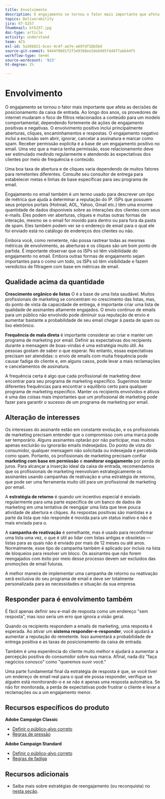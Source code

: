 ```yaml
---
title: Envolvimento
description: O engajamento se tornou o fator mais importante que afeta as decisões de posicionamento da caixa de entrada.
topics: Deliverability
jira: KT-5257
thumbnail: kt5257.jpg
doc-type: article
activity: understand
team: ACS
exl-id: 5a36b821-bcec-4c4f-ae7e-a697df1bb56d
source-git-commit: 9444f8601f2f349398ee5deb9d5f4d4f7abb44f5
workflow-type: tm+mt
source-wordcount: '923'
ht-degree: 2%

---
```


# Envolvimento

O engajamento se tornou o fator mais importante que afeta as decisões de posicionamento da caixa de entrada. Ao longo dos anos, os provedores de internet mudaram o foco de filtros relacionados a conteúdo para um modelo comportamental, dependendo fortemente de ações de engajamento positivas e negativas. O envolvimento positivo inclui principalmente aberturas, cliques, encaminhamentos e respostas. O engajamento negativo inclui a exclusão sem abrir, ignorar, cancelar a assinatura e marcar como spam. Receber permissão explícita é a base de um engajamento positivo no email. Uma vez que a marca tenha permissão, esse relacionamento deve ser estimulado medindo regularmente e atendendo às expectativas dos clientes por meio de frequência e conteúdo.

Uma boa taxa de abertura e de cliques varia dependendo de muitos fatores para remetentes diferentes. Consulte seu consultor de entrega para estabelecer metas e linhas de base específicas para seu programa de email.

Engajamento no email também é um termo usado para descrever um tipo de métrica que ajuda a determinar a reputação do IP. ISPs que possuem seus próprios portais (Hotmail, AOL, Yahoo, Gmail etc.) têm uma enorme quantidade de dados disponíveis sobre as interações dos clientes com seus e-mails. Eles podem ver aberturas, cliques e muitas outras formas de interação, mesmo se o email for movido para dentro ou para fora da pasta de spam. Eles também podem ver se o endereço de email para o qual ele foi enviado está no catálogo de endereços dos clientes ou não.

Embora você, como remetente, não possa rastrear todas as mesmas métricas de envolvimento, as aberturas e os cliques são um bom ponto de partida. É importante observar que os ISPs só têm visibilidade do engajamento no email. Embora outras formas de engajamento sejam importantes para o como um todo, os ISPs só têm visibilidade e fazem veredictos de filtragem com base em métricas de email.

## Qualidade acima da quantidade

**Crescimento orgânico de listas** O é a base de uma lista saudável. Muitos profissionais de marketing se concentram no crescimento das listas, mas, do ponto de vista da capacidade de entrega, é importante criar uma lista de qualidade de assinantes altamente engajados. O envio contínuo de emails para um público não envolvido pode diminuir sua reputação de envio e aumentar bastante a probabilidade de seu email chegar à pasta de spam ou lixo eletrônico.

**Frequência de mala direta** é importante considerar ao criar e manter um programa de marketing por email. Definir as expectativas dos recipients durante a mensagem de boas-vindas é uma estratégia muito útil. As pessoas gostam de saber o que esperar. No entanto, essas expectativas precisam ser atendidas: o envio de emails com muita frequência pode causar fadiga do cliente e, em alguns casos, pode levar a mais reclamações e cancelamentos de assinatura.

A frequência certa é algo que cada profissional de marketing deve encontrar para seu programa de marketing específico. Sugerimos testar diferentes frequências para encontrar o equilíbrio certo para qualquer programa de marketing específico. Manter os recipients envolvidos e ativos é uma das coisas mais importantes que um profissional de marketing pode fazer para garantir o sucesso de um programa de marketing por email.

## Alteração de interesses

Os interesses do assinante estão em constante evolução, e os profissionais de marketing precisam entender que o compromisso com uma marca pode ser temporário. Alguns assinantes optarão por não participar, mas muitos apenas excluirão ou ignorarão emails indesejados. Do ponto de vista do consumidor, qualquer mensagem não solicitada ou indesejada é percebida como spam. Portanto, os profissionais de marketing precisam confiar **marketing com base em permissão** e **monitorar engajamento** por perda de juros. Para alcançar a inserção ideal da caixa de entrada, recomendamos que os profissionais de marketing reenvolvam estrategicamente os assinantes usando campanhas de reativação e uma estratégia de retorno, que pode ser uma ferramenta muito útil para um profissional de marketing por email.

A **estratégia de retorno** é quando um incentivo especial é enviado regularmente para uma parte específica de um banco de dados de marketing em uma tentativa de reengajar uma lista que teve pouca atividade de abertura e cliques. As respostas positivas são mantidas e a parte da lista que não responde é movida para um status inativo e não é mais enviada para o.

A **campanha de reativação** é semelhante, mas é usado para reconfirmar uma lista uma vez, o que é útil ao lidar com listas antigas e obsoletas — listas para as quais não é enviado por mais de 12 meses ou até anos. Normalmente, esse tipo de campanha também é aplicado por incluis na lista de bloqueios para resolver um bloco. Os assinantes que não forem reengajados com êxito por meio desse processo devem ser excluídos das promoções de email futuras.

A melhor maneira de implementar uma campanha de retorno ou reativação será exclusiva do seu programa de email e deve ser totalmente personalizada para as necessidades e situação da sua empresa.

## Responder para é envolvimento também

É fácil apenas definir seu e-mail de resposta como um endereço &quot;sem resposta&quot;, mas isso seria um erro que ignora a visão geral.

Quando os recipients respondem a emails de marketing, uma resposta é esperada. Ao ativar um **sistema responder-e-responder**, você ajudará a aumentar a reputação do remetente. Isso aumentará a probabilidade de entrega positiva e as taxas de posicionamento da caixa de entrada.

Também é uma experiência do cliente muito melhor e ajudará a aumentar a percepção positiva do consumidor sobre sua marca. Afinal, nada diz &quot;faça negócios conosco&quot; como &quot;queremos ouvir você.&quot;

Uma parte fundamental final da estratégia de resposta é que, se você tiver um endereço de email real para o qual ele possa responder, verifique se alguém está monitorando-o e se não é apenas uma resposta automática. Se não for monitorada, a perda de expectativas pode frustrar o cliente e levar a reclamações ou a um engajamento menor.

## Recursos específicos do produto

**Adobe Campaign Classic**

* [Definir o público-alvo correto](https://experienceleague.adobe.com/docs/campaign-standard/using/communication-channels/delivery-bestpractices/define-the-right-audience.html#communication-channels)
* [Regras de pressão](https://experienceleague.adobe.com/docs/campaign-classic/using/orchestrating-campaigns/campaign-optimization/pressure-rules.html)

**Adobe Campaign Standard**

* [Definir o público-alvo correto](https://experienceleague.adobe.com/docs/campaign-standard/using/communication-channels/delivery-bestpractices/define-the-right-audience.html)
* [Regras de fadiga](https://experienceleague.adobe.com/docs/campaign-standard/using/testing-and-sending/working-with-typology-rules/fatigue-rules.html)

## Recursos adicionais

* Saiba mais sobre estratégias de reengajamento (ou reconquista) no [nesta seção](/help/additional-resources/re-engagement.md).
